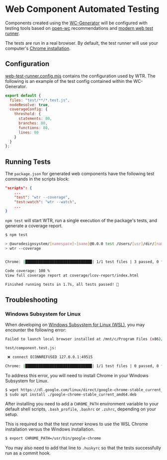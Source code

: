 # Web Component Automated Testing

Components created using the [WC-Generator](https://auro.alaskaair.com/generator) will be configured with testing tools based on [open-wc](https://open-wc.org/docs/testing/testing-package/) recommendations and [modern web test runner](https://modern-web.dev/docs/test-runner/overview/).

The tests are run in a real browser. By default, the test runner will use your computer's [Chrome installation](https://modern-web.dev/guides/test-runner/browsers/).

## Configuration

[web-test-runner.config.mjs](https://modern-web.dev/docs/test-runner/cli-and-configuration/) contains the configuration used by WTR. The following is an example of the test config contained within the WC-Generator.

```js
export default {
  files: "test/**/*.test.js",
  nodeResolve: true,
  coverageConfig: {
    threshold: {
      statements: 80,
      branches: 80,
      functions: 80,
      lines: 80
    }
  }
};
```

## Running Tests

The `package.json` for generated web components have the following test commands in the scripts block:

```json
"scripts": {
    ...
    "test": "wtr --coverage",
    "test:watch": "wtr --watch",
    ...
}
```

`npm test` will start WTR, run a single execution of the package's tests, and generate a coverage report.


```sh
$ npm test

> @aurodesignsystem/[namespace]-[name]@0.0.0 test /Users/[usr]/dir/[namespace]-test
> wtr --coverage


Chrome: |██████████████████████████████| 1/1 test files | 3 passed, 0 failed

Code coverage: 100 %
View full coverage report at coverage/lcov-report/index.html

Finished running tests in 1.7s, all tests passed! 🎉
```

## Troubleshooting

### Windows Subsystem for Linux

When developing on [Windows Subsystem for Linux (WSL)](https://docs.microsoft.com/en-us/windows/wsl/about), you may encounter the following error:

```sh
Failed to launch local browser installed at /mnt/c/Program Files (x86)/Google/Chrome/Application/chrome.exe. This could be because of a mismatch between the version of puppeteer and Chrome or Chromium. Try updating either of them, or adjust the executablePath option to point to another browser installation. Use the --puppeteer flag to run tests with bundled compatible version of Chromium.

test/component.test.js:

 ❌ connect ECONNREFUSED 127.0.0.1:49515

Chrome: |██████████████████████████████| 1/1 test files | 0 passed, 0 failed
```

To address this error, you will need to install Chrome in your Windows Subsystem for Linux.

```sh
$ wget https://dl.google.com/linux/direct/google-chrome-stable_current_amd64.deb
$ sudo apt install ./google-chrome-stable_current_amd64.deb
```

After installing you need to add a `CHROME_PATH` environment variable to your default shell scripts, `.bash_profile`, `.bashrc` or `.zshrc`, depending on your setup.

This is required so that the test runner knows to use the WSL Chrome installation versus the Windows installation.

```sh
$ export CHROME_PATH=/usr/bin/google-chrome
```

You may also need to add that line to `.huskyrc` so that the tests successfully run as a commit hook.
